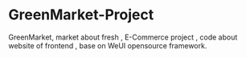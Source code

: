 # GreenMarket-Project
GreenMarket, market about fresh , E-Commerce project , code about website of frontend , base on WeUI opensource framework.
